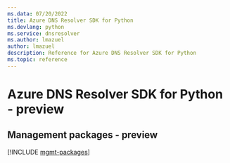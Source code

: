 ```yaml
---
ms.data: 07/20/2022
title: Azure DNS Resolver SDK for Python
ms.devlang: python
ms.service: dnsresolver
ms.author: lmazuel
author: lmazuel
description: Reference for Azure DNS Resolver SDK for Python
ms.topic: reference
---
```

# Azure DNS Resolver SDK for Python - preview

## Management packages - preview
[!INCLUDE [mgmt-packages](dns-resolver-mgmt-index.md)]
